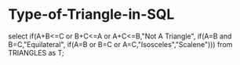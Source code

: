 # Type-of-Triangle-in-SQL
select if(A+B<=C or B+C<=A or A+C<=B,"Not A Triangle",
if(A=B and B=C,"Equilateral",
if(A=B or B=C or A=C,"Isosceles","Scalene")))
from TRIANGLES as T;
